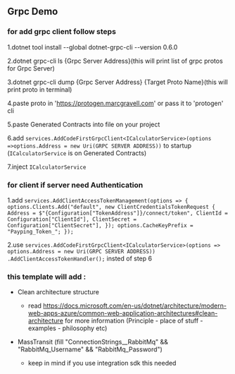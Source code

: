## Grpc Demo 
### for add grpc client follow steps  

1.dotnet tool install --global dotnet-grpc-cli --version 0.6.0

2.dotnet grpc-cli ls {Grpc Server Address}(this will print list of grpc protos for Grpc Server)

3.dotnet grpc-cli dump {Grpc Server Address} {Target Proto Name}(this will print proto in terminal)

4.paste proto in 'https://protogen.marcgravell.com' or pass it to 'protogen' cli

5.paste Generated Contracts into file on your project

6.add `services.AddCodeFirstGrpcClient<ICalculatorService>(options =>options.Address = new Uri(GRPC SERVER ADDRESS))` to startup
(`ICalculatorService` is on Generated Contracts)

7.inject `ICalculatorService`

### for client if server need Authentication 

1.add
   `services.AddClientAccessTokenManagement(options =>
   {
     options.Clients.Add("default", new ClientCredentialsTokenRequest
   {
   Address = $"{Configuration["TokenAddress"]}/connect/token",
   ClientId = Configuration["ClientId"],
   ClientSecret = Configuration["ClientSecret"],
   });
   options.CacheKeyPrefix = "Payping_Token_";
   });`

2.use 
  `services.AddCodeFirstGrpcClient<ICalculatorService>(options =>
   options.Address = new Uri(GRPC SERVER ADDRESS))
  .AddClientAccessTokenHandler();`
insted of step 6




### this template will add :

- Clean architecture structure 
  - read https://docs.microsoft.com/en-us/dotnet/architecture/modern-web-apps-azure/common-web-application-architectures#clean-architecture for more information (Principle  - place of stuff - examples - philosophy etc)


- MassTransit (fill "ConnectionStrings__RabbitMq" && "RabbitMq_Username" && "RabbitMq_Password")


    - keep in mind if you use integration sdk this needed

